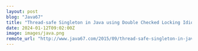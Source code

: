 ```yaml
---
layout: post
blog: "Java67"
title: "Thread-safe Singleton in Java using Double Checked Locking Idiom"
date: 2024-01-12T09:02:00Z
image: images/java.png
remote_url: "http://www.java67.com/2015/09/thread-safe-singleton-in-java-using-double-checked-locking-pattern.html"
---
```

